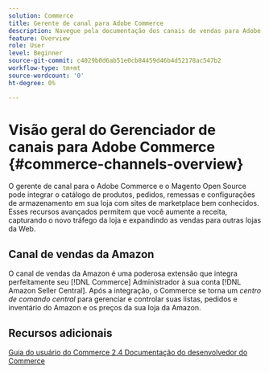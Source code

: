 ```yaml
---
solution: Commerce
title: Gerente de canal para Adobe Commerce
description: Navegue pela documentação dos canais de vendas para Adobe Commerce e Magento Open Source.
feature: Overview
role: User
level: Beginner
source-git-commit: c4029b0d6ab51e0cb84459d46b4d52178ac547b2
workflow-type: tm+mt
source-wordcount: '0'
ht-degree: 0%

---
```



# Visão geral do Gerenciador de canais para Adobe Commerce {#commerce-channels-overview}

O gerente de canal para o Adobe Commerce e o Magento Open Source pode integrar o catálogo de produtos, pedidos, remessas e configurações de armazenamento em sua loja com sites de marketplace bem conhecidos. Esses recursos avançados permitem que você aumente a receita, capturando o novo tráfego da loja e expandindo as vendas para outras lojas da Web.

## Canal de vendas da Amazon

O canal de vendas da Amazon é uma poderosa extensão que integra perfeitamente seu [!DNL Commerce] Administrador à sua conta [!DNL Amazon Seller Central]. Após a integração, o Commerce se torna um _centro de comando central_ para gerenciar e controlar suas listas, pedidos e inventário do Amazon e os preços da sua loja da Amazon.

## Recursos adicionais

[Guia do usuário do Commerce 2.4 ](https://docs.magento.com/user-guide/)
[Documentação do desenvolvedor do Commerce](https://devdocs.magento.com/)

